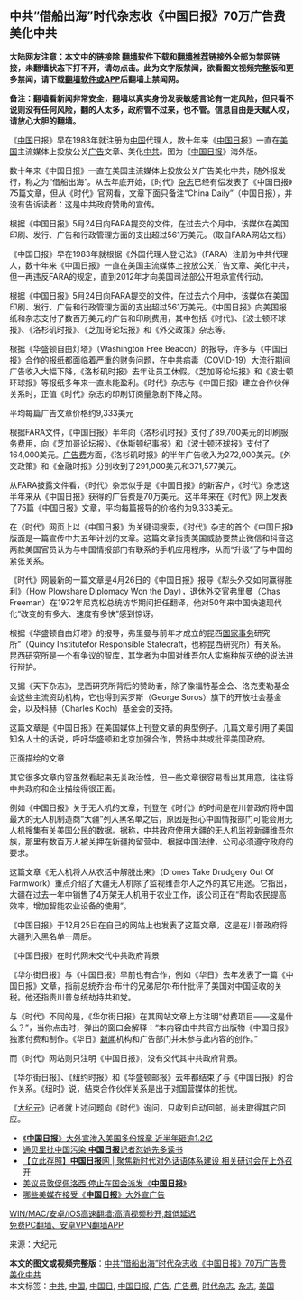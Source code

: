  <h2>中共“借船出海”时代杂志收《中国日报》70万广告费美化中共</h2> <p class="notice"><b>大陆网友注意：本文中的链接除 <a href="https://github.com/bannedbook/fanqiang" >翻墙</a>软件下载和<a href="https://github.com/killgcd/justmysocks/blob/master/README.md">翻墙推荐</a>链接外全部为禁网链接，未翻墙状态下打不开，请勿点击。此为文字版禁闻，欲看图文视频完整版和更多禁闻，请下载<a href="https://github.com/bannedbook/fanqiang">翻墙软件或APP</a>后翻墙上禁闻网。</p><p>备注：翻墙看新闻非常安全，翻墙以真实身份发表敏感言论有一定风险，但只看不说则没有任何风险，翻的人太多，政府管不过来，也不管。信息自由是天赋人权，请放心大胆的翻墙。</b></p>  <div class="entry"> <p id="conimg">《<span class='wp_keywordlink_affiliate'><a href="https://www.bannedbook.org/" title="中国" target="_blank">中国</a></span>日报》早在1983年就注册为<a href="https://www.bannedbook.org/bnews/tag/%E4%B8%AD%E5%9B%BD/" class="st_tag internal_tag" rel="tag" title="标签 中国 下的日志">中国</a>代理人，数十年来《<a href="https://www.bannedbook.org/bnews/tag/%E4%B8%AD%E5%9B%BD%E6%97%A5/" class="st_tag internal_tag" rel="tag" title="标签 中国日 下的日志">中国日</a>报》一直在<a href="https://www.bannedbook.org/bnews/tag/%e7%be%8e%e5%9b%bd/" class="st_tag internal_tag" rel="tag" title="标签 美国 下的日志">美国</a>主流媒体上投放公关<a href="https://www.bannedbook.org/bnews/tag/%e5%b9%bf%e5%91%8a/" class="st_tag internal_tag" rel="tag" title="标签 广告 下的日志">广告</a>文章、美化<a href="https://www.bannedbook.org/bnews/tag/%e4%b8%ad%e5%85%b1/" class="st_tag internal_tag" rel="tag" title="标签 中共 下的日志">中共</a>。图为《<a href="https://www.bannedbook.org/bnews/tag/%E4%B8%AD%E5%9B%BD%E6%97%A5%E6%8A%A5/" class="st_tag internal_tag" rel="tag" title="标签 中国日报 下的日志">中国日报</a>》海外版。</p> <p>数十年来《中国日报》一直在美国主流媒体上投放公关广告美化中共，随外报发行，称之为“借船出海”。从去年底开始，《时代》<a href="https://www.bannedbook.org/bnews/tag/%e6%9d%82%e5%bf%97/" class="st_tag internal_tag" rel="tag" title="标签 杂志 下的日志">杂志</a>已经有偿发表了《中国日报》75篇文章，但从《时代》官网看，文章下面只备注“China Daily”（中国日报），并没有告诉读者：这是中共政府赞助的宣传。</p> <p>根据《中国日报》5月24日向FARA提交的文件，在过去六个月中，该媒体在美国印刷、发行、广告和行政管理方面的支出超过561万美元。（取自FARA网站文档）</p> <p>《中国日报》早在1983年就根据《外国代理人登记法》（FARA）注册为中共代理人，数十年来《中国日报》一直在美国主流媒体上投放公关广告文章、美化中共，但一再违反FARA的规定，直到2012年才向美国司法部公开坦承宣传行动。</p> <p>根据《中国日报》5月24日向FARA提交的文件，在过去六个月中，该媒体在美国印刷、发行、广告和行政管理方面的支出超过561万美元。《中国日报》向美国报纸和杂志支付了数百万美元的广告和印刷费用，其中包括《时代》、《波士顿环球报》、《洛杉矶时报》、《芝加哥论坛报》和《外交政策》杂志等。</p> <p>根据《华盛顿自由灯塔》（Washington Free Beacon）的报导，许多与《中国日报》合作的报纸都面临着严重的财务问题，在中共病毒（COVID-19）大流行期间广告收入大幅下降，《洛杉矶时报》去年让员工休假。《芝加哥论坛报》和《波士顿环球报》等报纸多年来一直未能盈利。《时代》杂志与《中国日报》建立合作伙伴关系时，正值《时代》杂志的印刷订阅量急剧下降之际。</p>  <p>平均每篇广告文章价格约9,333美元</p> <p>根据FARA文件，《中国日报》半年向《洛杉矶时报》支付了89,700美元的印刷服务费用，向《芝加哥论坛报》、《休斯顿纪事报》和《波士顿环球报》支付了164,000美元。<a href="https://www.bannedbook.org/bnews/tag/%E5%B9%BF%E5%91%8A%E8%B4%B9/" class="st_tag internal_tag" rel="tag" title="标签 广告费 下的日志">广告费</a>方面，《洛杉矶时报》的半年广告收入为272,000美元。《外交政策》和《金融时报》分别收到了291,000美元和371,577美元。</p> <p>从FARA披露文件看，《时代》杂志似乎是《中国日报》的新客户，《时代》杂志这半年来从《中国日报》获得的广告费是70万美元。这半年来在《时代》网上发表了75篇《中国日报》文章，平均每篇报导的价格约为9,333美元。</p> <p>在《时代》网页上以《中国日报》为关键词搜索，《时代》杂志的首个《中国日报》版面是一篇宣传中共五年计划的文章。这篇文章指责美国威胁要禁止微信和抖音这两款美国官员认为与中国情报部门有联系的手机应用程序，从而“升级”了与中国的紧张关系。</p> <p>《时代》网最新的一篇文章是4月26日的《中国日报》报导《犁头外交如何赢得胜利》（How Plowshare Diplomacy Won the Day），退休外交官弗里曼（Chas Freeman）在1972年尼克松总统访华期间担任翻译，他对50年来中国快速现代化“改变的有多大、速度有多快”感到惊讶。</p> <p>根据《华盛顿自由灯塔》的报导，弗里曼与前年才成立的昆西<span class='wp_keywordlink'><a href="https://www.bannedbook.org/forum2/topic878.html" title="波斯纳《国家事务：对克林顿总统的调查、弹劾与审判》" target="_blank">国家事务</a></span>研究所”（Quincy Institutefor Responsible Statecraft，也称昆西研究所）有关系。昆西研究所是一个有争议的智库，其学者为中国对维吾尔人实施种族灭绝的说法进行辩护。</p>  <p>又据《天下杂志》，昆西研究所背后的赞助者，除了像福特基金会、洛克斐勒基金会这些主流资助机构，它也得到索罗斯（George Soros）旗下的开放社会基金会，以及科赫（Charles Koch）基金会的支持。</p> <p>这篇文章是《中国日报》在美国媒体上刊登文章的典型例子。几篇文章引用了美国知名人士的话说，呼吁华盛顿和北京加强合作，赞扬中共或批评美国政府。</p> <p>正面描绘的文章</p> <p>其它很多文章内容虽然看起来无关政治性，但一些文章很容易看出其用意，往往将中共政府和企业描绘得很正面。</p> <p>例如《中国日报》关于无人机的文章，刊登在《时代》的时间是在川普政府将中国最大的无人机制造商“大疆”列入黑名单之后，原因是担心中国情报部门可能会用无人机搜集有关美国公民的数据。据称，中共政府使用大疆的无人机监视新疆维吾尔族，那里有数百万人被关押在新疆拘留营中。根据中国法律，公司必须遵守政府的要求。</p> <p>这篇文章《无人机将人从农活中解脱出来》（Drones Take Drudgery Out Of Farmwork）重点介绍了大疆无人机除了监视维吾尔人之外的其它用途。它指出，大疆在过去一年中销售了4万架无人机用于农业工作，该公司正在“帮助农民提高效率，增加智能农业设备的使用”。</p>  <p>《中国日报》于12月25日在自己的网站上也发表了这篇文章，这是在川普政府将大疆列入黑名单一周后。</p> <p>《中国日报》在时代网未交代中共政府背景</p> <p>《华尔街日报》与《中国日报》早前也有合作，例如《华日》去年发表了一篇《中国日报》文章，指前总统乔治·布什的兄弟尼尔·布什批评了美国对中国征收的关税。他还指责川普总统劫持共和党。</p> <p>与《时代》不同的是，《华尔街日报》在其网站文章上方注明“付费项目——这是什么？”，当你点击时，弹出的窗口会解释：“本内容由中共官方出版物《中国日报》独家付费和制作。《华日》<span class='wp_keywordlink_affiliate'><a href="https://www.bannedbook.org/" title="新闻">新闻</a></span>机构和广告部门并未参与此内容的创作。”</p> <p>而《时代》网站则只注明《中国日报》，没有交代其中共政府背景。</p> <p>《华尔街日报》、《纽约时报》和《华盛顿邮报》去年都结束了与《中国日报》的合作关系。《纽时》说，结束合作伙伴关系是出于对国营媒体的担忧。</p>  <p>《<span class='wp_keywordlink_affiliate'><a href="http://www.epochtimes.com/" title="大纪元" target="_blank">大纪元</a></span>》记者就上述问题向《时代》询问，只收到自动回邮，尚未取得其它回应。</p> <ul class='op-related-articles' title='相关阅读'> <li><a href='https://www.bannedbook.org/bnews/comments/20210526/1554390.html' target='_blank'>《<b>中国日报</b>》大外宣渗入美国多份报章 近半年砸逾1.2亿</a></li> <li><a href='https://www.bannedbook.org/bnews/headline/20210509/1542894.html' target='_blank'>通贝里批中国污染 <b>中国日报</b>记者怼她先多读书</a></li> <li><a href='https://www.bannedbook.org/bnews/baitai/20210415/1526498.html' target='_blank'>【立此存照】<b>中国日报</b>网 &#124; 聚焦新时代对外话语体系建设 相关研讨会在上外召开</a></li> <li><a href='https://www.bannedbook.org/bnews/comments/20210112/1465705.html' target='_blank'>美议员敦促佩洛西 停止在国会派发《<b>中国日报</b>》</a></li> <li><a href='https://www.bannedbook.org/bnews/bannedvideo/20201126/1437401.html' target='_blank'>哪些美媒在接受《<b>中国日报</b>》大外宣广告</a></li> </ul> <p class="texttj"> <a href="https://github.com/bannedbook/fanqiang/wiki/V2ray%E6%9C%BA%E5%9C%BA" target="_blank">WIN/MAC/安卓/iOS高速翻墙:高清视频秒开,超低延迟</a><br/> <a href="https://github.com/bannedbook/fanqiang/wiki/%E7%A6%81%E9%97%BB%E7%BD%91%E5%AE%89%E5%8D%93%E7%BF%BB%E5%A2%99%E6%96%B0%E9%97%BBAPP" target="_blank">免费PC翻墙、安卓VPN翻墙APP</a></p><p> 来源：大纪元 </p><a name='sharetosocial'></a>       <div><b>本文的图文或视频完整版</b>：<a href='https://www.bannedbook.org/bnews/cbnews/20210603/1559411.html'>中共“借船出海”时代杂志收《中国日报》70万广告费美化中共</a></div>  </div><!--END ENTRY--> <div class="postfooter"> <div>本文标签：<a href="https://www.bannedbook.org/bnews/tag/%e4%b8%ad%e5%85%b1/" rel="tag">中共</a>, <a href="https://www.bannedbook.org/bnews/tag/%E4%B8%AD%E5%9B%BD/" rel="tag">中国</a>, <a href="https://www.bannedbook.org/bnews/tag/%E4%B8%AD%E5%9B%BD%E6%97%A5/" rel="tag">中国日</a>, <a href="https://www.bannedbook.org/bnews/tag/%E4%B8%AD%E5%9B%BD%E6%97%A5%E6%8A%A5/" rel="tag">中国日报</a>, <a href="https://www.bannedbook.org/bnews/tag/%e5%b9%bf%e5%91%8a/" rel="tag">广告</a>, <a href="https://www.bannedbook.org/bnews/tag/%E5%B9%BF%E5%91%8A%E8%B4%B9/" rel="tag">广告费</a>, <a href="https://www.bannedbook.org/bnews/tag/%E6%97%B6%E4%BB%A3%E6%9D%82%E5%BF%97/" rel="tag">时代杂志</a>, <a href="https://www.bannedbook.org/bnews/tag/%e6%9d%82%e5%bf%97/" rel="tag">杂志</a>, <a href="https://www.bannedbook.org/bnews/tag/%e7%be%8e%e5%9b%bd/" rel="tag">美国</a></div>  </div><!--END POSTFOOTER--> 